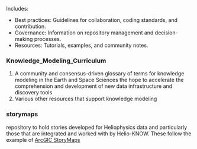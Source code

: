 Includes: 
- Best practices: Guidelines for collaboration, coding standards, and contribution.
- Governance: Information on repository management and decision-making processes.
- Resources: Tutorials, examples, and community notes.


### Knowledge_Modeling_Curriculum
1. A community and consensus-driven glossary of terms for knowledge modeling in the Earth and Space Sciences the hope to accelerate the comprehension and development of new data infrastructure and discovery tools
2. Various other resources that support knowledge modeling


### storymaps
repository to hold stories developed for Heliophysics data and particularly those that are integrated and worked with by Helio-KNOW. These follow the example of [ArcGIC StoryMaps](https://www.esri.com/en-us/arcgis/products/arcgis-storymaps/overview)


